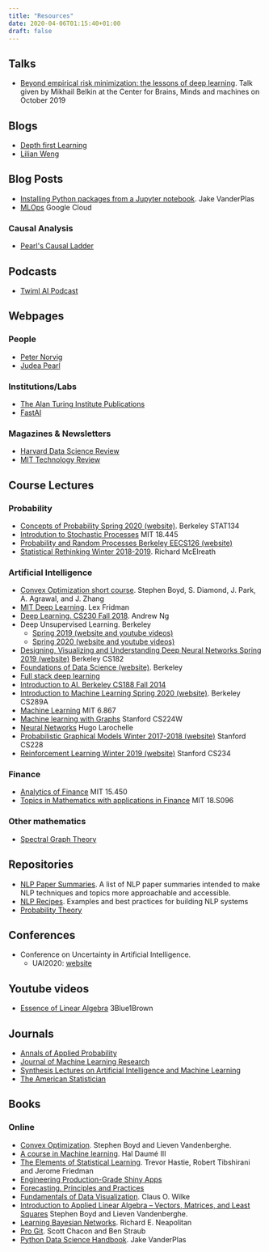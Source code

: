```yaml
---
title: "Resources"
date: 2020-04-06T01:15:40+01:00
draft: false
---
```


## Talks

- [Beyond empirical risk minimization: the lessons of deep learning](
  https://youtu.be/JS-Bl36aVPs). Talk given by Mikhail Belkin at the Center for
  Brains, Minds and machines on October 2019

## Blogs

- [Depth first Learning](http://www.depthfirstlearning.com/)
- [Lilian Weng](https://lilianweng.github.io/lil-log/)

## Blog Posts

- [Installing Python packages from a Jupyter notebook](
  https://jakevdp.github.io/blog/2017/12/05/installing-python-packages-from-jupyter/).
  Jake VanderPlas
 - [MLOps](https://cloud.google.com/solutions/machine-learning/mlops-continuous-delivery-and-automation-pipelines-in-machine-learning) Google Cloud

 ### Causal Analysis

 - [Pearl's Causal Ladder](http://smithamilli.com/blog/causal-ladder/)

## Podcasts

- [Twiml AI Podcast](https://twimlai.com/)

## Webpages

### People

- [Peter Norvig](www.norvig.com)
- [Judea Pearl](http://bayes.cs.ucla.edu/jp_home.html)

### Institutions/Labs

- [The Alan Turing Institute Publications](https://www.turing.ac.uk/research/publications)
- [FastAI](https://www.fast.ai/)

### Magazines & Newsletters

- [Harvard Data Science Review](https://hdsr.mitpress.mit.edu/)
- [MIT Technology Review](https://www.technologyreview.com/)

## Course Lectures

### Probability

- [Concepts of Probability Spring 2020 (website)](
  https://www.stat134.org/index.html). Berkeley STAT134
- [Introdution to Stochastic Processes](
  https://ocw.mit.edu/courses/mathematics/18-445-introduction-to-stochastic-processes-spring-2015/index.htm)
  MIT 18.445
- [Probability and Random Processes Berkeley EECS126 (website)](
  https://inst.eecs.berkeley.edu/~ee126/sp20/index.html)
- [Statistical Rethinking Winter 2018-2019](
  https://github.com/rmcelreath/statrethinking_winter2019). Richard McElreath

### Artificial Intelligence

- [Convex Optimization short course](https://web.stanford.edu/~boyd/papers/cvx_short_course.html). Stephen Boyd, S. Diamond, J. Park, A. Agrawal, and J. Zhang
- [MIT Deep Learning](https://deeplearning.mit.edu/). Lex Fridman
- [Deep Learning. CS230 Fall 2018](https://cs230.stanford.edu/lecture/). Andrew Ng
- Deep Unsupervised Learning. Berkeley
    - [Spring 2019 (website and youtube videos)](
      https://sites.google.com/view/berkeley-cs294-158-sp19/home)
    - [Spring 2020 (website and youtube videos)](
      https://sites.google.com/view/berkeley-cs294-158-sp20/home)
- [Designing, Visualizing and Understanding Deep Neural Networks Spring 2019 (website)](https://bcourses.berkeley.edu/courses/1478831) Berkeley CS182
- [Foundations of Data Science (website)](http://data8.org/). Berkeley
- [Full stack deep learning](https://fullstackdeeplearning.com/)
- [Introduction to AI. Berkeley CS188 Fall 2014](
  https://people.eecs.berkeley.edu/~russell/classes/cs188/f14/lecture_videos.html)
- [Introduction to Machine Learning Spring 2020 (website)](
  https://people.eecs.berkeley.edu/~jrs/189/). Berkeley CS289A
- [Machine Learning](
  https://ocw.mit.edu/courses/electrical-engineering-and-computer-science/6-867-machine-learning-fall-2006/index.htm)
  MIT 6.867
- [Machine learning with Graphs](http://web.stanford.edu/class/cs224w/) Stanford CS224W
- [Neural Networks](http://www.dmi.usherb.ca/~larocheh/neural_networks/description.html) Hugo Larochelle
- [Probabilistic Graphical Models Winter 2017-2018 (website)](https://cs.stanford.edu/~ermon/cs228/index.html) Stanford CS228
- [Reinforcement Learning Winter 2019 (website)](http://web.stanford.edu/class/cs234/CS234Win2019/index.html) Stanford CS234

### Finance

- [Analytics of Finance](
  https://ocw.mit.edu/courses/sloan-school-of-management/15-450-analytics-of-finance-fall-2010/index.htm)
  MIT 15.450
- [Topics in Mathematics with applications in Finance](
  https://ocw.mit.edu/courses/mathematics/18-s096-topics-in-mathematics-with-applications-in-finance-fall-2013/index.htm)
  MIT 18.S096

### Other mathematics

- [Spectral Graph Theory](https://www.cs.yale.edu/homes/spielman/561/)

## Repositories

- [NLP Paper Summaries](https://github.com/dair-ai/nlp_paper_summaries).  A list of NLP paper summaries intended to make NLP techniques and topics more approachable and accessible.
- [NLP Recipes](https://github.com/microsoft/nlp-recipes). Examples and best practices for building NLP systems
- [Probability Theory](https://betanalpha.github.io/assets/case_studies/probability_theory.html)

## Conferences

- Conference on Uncertainty in Artificial Intelligence.
    - UAI2020: [website](http://www.auai.org/uai2020/)

## Youtube videos

- [Essence of Linear Algebra](https://www.youtube.com/watch?v=fNk_zzaMoSs&list=PLZHQObOWTQDPD3MizzM2xVFitgF8hE_ab) 3Blue1Brown

## Journals

- [Annals of Applied Probability](https://projecteuclid.org/info/euclid.aoap)
- [Journal of Machine Learning Research](http://www.jmlr.org/)
- [Synthesis Lectures on Artificial Intelligence and Machine Learning](https://www.morganclaypool.com/toc/aim/1/1)
- [The American Statistician](https://www.tandfonline.com/toc/utas20/current)

## Books

### Online

- [Convex Optimization](https://web.stanford.edu/~boyd/cvxbook/). Stephen Boyd
  and Lieven Vandenberghe.
- [A course in Machine learning](www.ciml.info). Hal Daumé III
- [The Elements of Statistical Learning](
  https://web.stanford.edu/~hastie/ElemStatLearn/). Trevor Hastie, Robert
  Tibshirani and Jerome Friedman
- [Engineering Production-Grade Shiny Apps](https://engineering-shiny.org/)
- [Forecasting. Principles and Practices](https://otexts.com/fpp2/)
- [Fundamentals of Data Visualization](https://serialmentor.com/dataviz/). Claus
  O. Wilke
- [Introduction to Applied Linear Algebra – Vectors, Matrices, and Least Squares](
  https://web.stanford.edu/~boyd/vmls/) Stephen Boyd and Lieven Vandenberghe.
- [Learning Bayesian Networks](http://www.cs.technion.ac.il/~dang/books/Learning%20Bayesian%20Networks(Neapolitan,%20Richard).pdf). Richard E. Neapolitan
- [Pro Git](https://git-scm.com/book/en/v2). Scott Chacon and Ben Straub
- [Python Data Science Handbook](
  https://jakevdp.github.io/PythonDataScienceHandbook/). Jake VanderPlas
